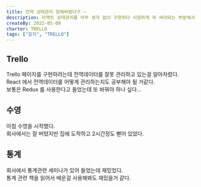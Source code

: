 ```yaml
---
title: 전역 상태관리 망해버렸다구 ~
description: 리액트 상태관리를 아무 생각 없이 구현하다 시원하게 꼭 써야되는 부분에서 망해버렸다. 다시 구현해야겠다 ㅠㅠ
createBy: 2022-05-09
charter: TRELLO
tags: ["일지", "TRELLO"]
---
```


## Trello

Trello 페이지를 구현하려는데 전역데이터를 잘못 관리하고 있는걸 알아차렸다.  
React 에서 전역데이터를 어떻게 관리하는지도 공부해야 될 거같다.  
보통은 Redux 를 사용한다고 들었는데 또 바꿔야 하나 싶다...

## 수영

아침 수영을 시작했다.  
회사에서는 잘 버텼지만 집에 도착하고 2시간정도 뻗어 있었다.

## 통계

회사에서 통계관련 세미나가 있어 들었는데 재밌었다.  
통계 관련 책을 읽어서 배운걸 사용해봐도 재밌을거 같다.

